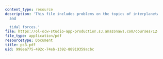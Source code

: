 ```yaml
---
content_type: resource
description: 'This file includes problems on the topics of interplanetary Olympics,
  and

  tidal forces.'
file: https://ol-ocw-studio-app-production.s3.amazonaws.com/courses/12-400-the-solar-system-spring-2006/998ea775492c74eb139288919359acbc_ps3.pdf
file_type: application/pdf
resourcetype: Document
title: ps3.pdf
uid: 998ea775-492c-74eb-1392-88919359acbc
---
```

